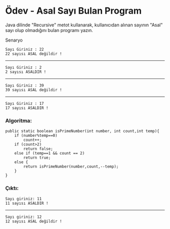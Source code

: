 # Ödev - Asal Sayı Bulan Program
Java dilinde "Recursive" metot kullanarak, kullanıcıdan alınan sayının "Asal" sayı olup olmadığını bulan programı yazın.

Senaryo

    Sayı Giriniz : 22
    22 sayısı ASAL değildir !
---

    Sayı Giriniz : 2
    2 sayısı ASALDIR !
---

    Sayı Giriniz : 39
    39 sayısı ASAL değildir !
---

    Sayı Giriniz : 17
    17 sayısı ASALDIR !

### Algoritma:
    public static boolean isPrimeNumber(int number, int count,int temp){
        if (number%temp==0)
            count++;
        if (count>2)
            return false;
        else if (temp==1 && count == 2)
            return true;
        else {
            return isPrimeNumber(number,count,--temp);
        }
    }

### Çıktı: 

    Sayı giriniz: 11
    11 sayısı ASALDIR !

---

    Sayı giriniz: 12
    12 sayısı ASAL değildir !